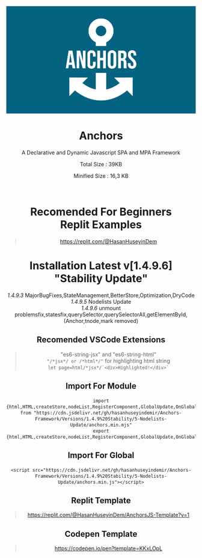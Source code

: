 <div align="center">


<img width="600px" src="https://github.com/HasanHuseyinDemir/Anchors-Framework/blob/master/Images/new/logo-color.png">
<h1 align="center">Anchors</h1>
<p align="center">A Declarative and Dynamic Javascript SPA and MPA Framework</p>
<p>Total Size : 39KB</p>
<p>Minified Size : 16,3 KB</p>
<br>

# Recomended For Beginners <br> Replit Examples
> https://replit.com/@HasanHuseyinDem

# Installation Latest v[1.4.9.6] "Stability Update"

<i>1.4.9.3</i> MajorBugFixes,StateManagement,BetterStore,Optimization,DryCode
<br>
<i>1.4.9.5</i> Nodelists Update
<br>
<i>1.4.9.6</i> unmount problemsfix,statesfix,querySelector,querySelectorAll,getElementById,(Anchor,tnode,mark removed) 

## Recomended VSCode Extensions
> "es6-string-jsx" and "es6-string-html"<br>
```"/*jsx*/ or /*html*/"``` for highlighting html string<br>
``` let page=html/*jsx*/`<div>Highlighted!</div>` ```

## Import For Module
```
import {html,HTML,createStore,nodeList,RegisterComponent,GlobalUpdate,OnGlobalUpdate,For,H} from "https://cdn.jsdelivr.net/gh/hasanhuseyindemir/Anchors-Framework/Versions/1.4.9%20Stability/5-Nodelists-Update/anchors.min.mjs"
export {html,HTML,createStore,nodeList,RegisterComponent,GlobalUpdate,OnGlobalUpdate,For,H}
```

## Import For Global 
```
<script src="https://cdn.jsdelivr.net/gh/hasanhuseyindemir/Anchors-Framework/Versions/1.4.9%20Stability/5-Nodelists-Update/anchors.min.js"></script>
```

## Replit Template
> https://replit.com/@HasanHuseyinDem/AnchorsJS-Template?v=1

## Codepen Template
> https://codepen.io/pen?template=KKxLOpL

